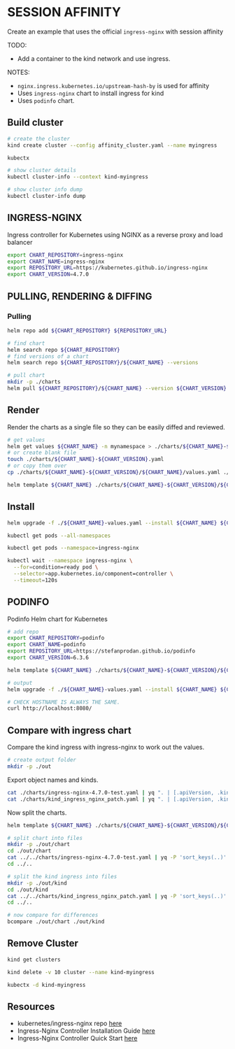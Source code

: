 # SESSION AFFINITY

Create an example that uses the official `ingress-nginx` with session affinity  

TODO:

* Add a container to the kind network and use ingress.  

NOTES:

* `nginx.ingress.kubernetes.io/upstream-hash-by` is used for affinity
* Uses `ingress-nginx` chart to install ingress for kind
* Uses `podinfo` chart.

## Build cluster

```sh
# create the cluster
kind create cluster --config affinity_cluster.yaml --name myingress

kubectx

# show cluster details
kubectl cluster-info --context kind-myingress

# show cluster info dump
kubectl cluster-info dump
```

## INGRESS-NGINX

Ingress controller for Kubernetes using NGINX as a reverse proxy and load balancer

```sh
export CHART_REPOSITORY=ingress-nginx
export CHART_NAME=ingress-nginx
export REPOSITORY_URL=https://kubernetes.github.io/ingress-nginx
export CHART_VERSION=4.7.0
```

## PULLING, RENDERING & DIFFING

### Pulling

```sh
helm repo add ${CHART_REPOSITORY} ${REPOSITORY_URL}

# find chart
helm search repo ${CHART_REPOSITORY}
# find versions of a chart 
helm search repo ${CHART_REPOSITORY}/${CHART_NAME} --versions

# pull chart
mkdir -p ./charts
helm pull ${CHART_REPOSITORY}/${CHART_NAME} --version ${CHART_VERSION} --untar --untardir ./charts/${CHART_NAME}-${CHART_VERSION}
```

## Render

Render the charts as a single file so they can be easily diffed and reviewed.  

```sh
# get values 
helm get values ${CHART_NAME} -n mynamespace > ./charts/${CHART_NAME}-${CHART_VERSION}.yaml
# or create blank file
touch ./charts/${CHART_NAME}-${CHART_VERSION}.yaml
# or copy them over
cp ./charts/${CHART_NAME}-${CHART_VERSION}/${CHART_NAME}/values.yaml ./charts/${CHART_NAME}-${CHART_VERSION}/${CHART_NAME}-values.yaml

helm template ${CHART_NAME} ./charts/${CHART_NAME}-${CHART_VERSION}/${CHART_NAME} --version ${CHART_VERSION} -f ./${CHART_NAME}-values.yaml --namespace ingress-nginx > ./charts/${CHART_NAME}-${CHART_VERSION}-test.yaml
```

## Install

```sh
helm upgrade -f ./${CHART_NAME}-values.yaml --install ${CHART_NAME} ${CHART_NAME} --version ${CHART_VERSION} --repo ${REPOSITORY_URL} --namespace ${CHART_NAME} --create-namespace

kubectl get pods --all-namespaces

kubectl get pods --namespace=ingress-nginx

kubectl wait --namespace ingress-nginx \
  --for=condition=ready pod \
  --selector=app.kubernetes.io/component=controller \
  --timeout=120s
```

## PODINFO

Podinfo Helm chart for Kubernetes  

```sh
# add repo
export CHART_REPOSITORY=podinfo
export CHART_NAME=podinfo
export REPOSITORY_URL=https://stefanprodan.github.io/podinfo
export CHART_VERSION=6.3.6

helm template ${CHART_NAME} ./charts/${CHART_NAME}-${CHART_VERSION}/${CHART_NAME} --version ${CHART_VERSION} -f ./${CHART_NAME}-values.yaml --namespace ${CHART_NAME} > ./charts/${CHART_NAME}-${CHART_VERSION}-test.yaml

# output 
helm upgrade -f ./${CHART_NAME}-values.yaml --install ${CHART_NAME} ${CHART_NAME} --version ${CHART_VERSION} --repo ${REPOSITORY_URL} --namespace ${CHART_NAME} --create-namespace

# CHECK HOSTNAME IS ALWAYS THE SAME.
curl http://localhost:8080/
```

## Compare with ingress chart

Compare the kind ingress with ingress-nginx to work out the values.  

```sh
# create output folder
mkdir -p ./out
```

Export object names and kinds.  

```sh
cat ./charts/ingress-nginx-4.7.0-test.yaml | yq ". | [.apiVersion, .kind, .metadata.name]" > ./out/chart.yaml
cat ./charts/kind_ingress_nginx_patch.yaml | yq ". | [.apiVersion, .kind, .metadata.name]" > ./out/kind.yaml
```

Now split the charts.  

```sh
helm template ${CHART_NAME} ./charts/${CHART_NAME}-${CHART_VERSION}/${CHART_NAME} -f ./${CHART_NAME}-values.yaml --namespace ingress-nginx > ./charts/${CHART_NAME}-${CHART_VERSION}-test.yaml

# split chart into files
mkdir -p ./out/chart
cd ./out/chart
cat ../../charts/ingress-nginx-4.7.0-test.yaml | yq -P 'sort_keys(..)' -s '"resource_" + .kind + "_" + .metadata.name'
cd ../..

# split the kind ingress into files
mkdir -p ./out/kind
cd ./out/kind
cat ../../charts/kind_ingress_nginx_patch.yaml | yq -P 'sort_keys(..)' -s '"resource_" + .kind + "_" + .metadata.name'
cd ../..

# now compare for differences
bcompare ./out/chart ./out/kind
```

## Remove Cluster

```sh
kind get clusters   

kind delete -v 10 cluster --name kind-myingress

kubectx -d kind-myingress  
```

## Resources

* kubernetes/ingress-nginx repo [here](https://github.com/kubernetes/ingress-nginx)
* Ingress-Nginx Controller Installation Guide [here](https://kubernetes.github.io/ingress-nginx/deploy/)
* Ingress-Nginx Controller Quick Start [here](https://kubernetes.github.io/ingress-nginx/deploy/#quick-start)
